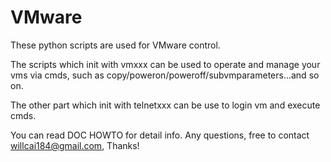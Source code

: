 VMware
======

These python scripts are used for VMware control.

The scripts which init with vmxxx can be used to operate and manage your vms via cmds, such as copy/poweron/poweroff/subvmparameters...and so on.

The other part which init with telnetxxx can be use to login vm and execute cmds.

You can read DOC HOWTO for detail info. Any questions, free to contact willcai184@gmail.com, Thanks!
